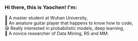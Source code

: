 ### Hi there, this is Yaochen! I'm:
 🔭 A master student at Wuhan University,   
 🌱 An amature guitar player that happens to know how to code,   
 😄 Really interested in probabilistic models, deep learning,  
 🤔 A novice researcher of Data Mining, RS and MM.  

<!--
**yaochenzhu/yaochenzhu** is a ✨ _special_ ✨ repository because its `README.md` (this file) appears on your GitHub profile.

Here are some ideas to get you started:

- 🔭 I’m currently working on ...
- 🌱 I’m currently learning ...
- 👯 I’m looking to collaborate on ...
- 🤔 I’m looking for help with ...
- 💬 Ask me about ...
- 📫 How to reach me: ...
- 😄 Pronouns: ...
- ⚡ Fun fact: ...
-->
